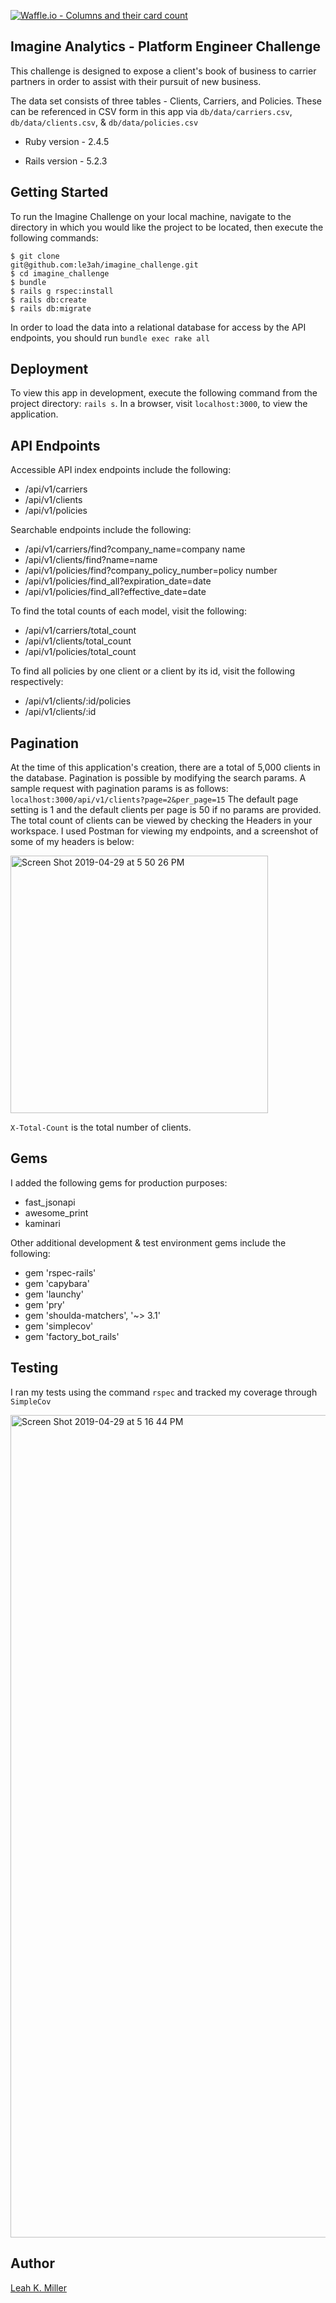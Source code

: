 [![Waffle.io - Columns and their card count](https://badge.waffle.io/le3ah/imagine_challenge.svg?columns=all)](https://waffle.io/le3ah/imagine_challenge)

## Imagine Analytics - Platform Engineer Challenge
This challenge is designed to expose a client's book of business to carrier partners in order to assist with their pursuit of new business.

The data set consists of three tables - Clients, Carriers, and Policies.  These can be referenced in CSV form in this app via ```db/data/carriers.csv```, ```db/data/clients.csv```, & ```db/data/policies.csv```

* Ruby version - 2.4.5

* Rails version - 5.2.3

## Getting Started

To run the Imagine Challenge on your local machine, navigate to the directory in which you would like the project to be located, then execute the following commands:

```
$ git clone
git@github.com:le3ah/imagine_challenge.git
$ cd imagine_challenge
$ bundle
$ rails g rspec:install
$ rails db:create
$ rails db:migrate
```

In order to load the data into a relational database for access by the API endpoints, you should run `bundle exec rake all`

## Deployment

To view this app in development, execute the following command from the project directory: `rails s`. In a browser, visit `localhost:3000`, to view the application.

## API Endpoints

Accessible API index endpoints include the following:

* /api/v1/carriers
* /api/v1/clients
* /api/v1/policies

Searchable endpoints include the following:

* /api/v1/carriers/find?company_name=company name
* /api/v1/clients/find?name=name
* /api/v1/policies/find?company_policy_number=policy number
* /api/v1/policies/find_all?expiration_date=date
* /api/v1/policies/find_all?effective_date=date

To find the total counts of each model, visit the following:

* /api/v1/carriers/total_count
* /api/v1/clients/total_count
* /api/v1/policies/total_count

To find all policies by one client or a client by its id, visit the following respectively:

* /api/v1/clients/:id/policies
* /api/v1/clients/:id

## Pagination

At the time of this application's creation, there are a total of 5,000 clients in the database.  Pagination is possible by modifying the search params.  A sample request with pagination params is as follows: `localhost:3000/api/v1/clients?page=2&per_page=15`
The default page setting is 1 and the default clients per page is 50 if no params are provided.
The total count of clients can be viewed by checking the Headers in your workspace.  I used Postman for viewing my endpoints, and a screenshot of some of my headers is below:

<img width="412" alt="Screen Shot 2019-04-29 at 5 50 26 PM" src="https://user-images.githubusercontent.com/42391567/56933965-5b93b400-6aa7-11e9-9aed-53a2a8820e18.png">

`X-Total-Count` is the total number of clients.
## Gems

I added the following gems for production purposes:
* fast_jsonapi
* awesome_print
* kaminari

Other additional development & test environment gems include the following:
* gem 'rspec-rails'
* gem 'capybara'
* gem 'launchy'
* gem 'pry'
* gem 'shoulda-matchers', '~> 3.1'
* gem 'simplecov'
* gem 'factory_bot_rails'

## Testing

I ran my tests using the command `rspec` and tracked my coverage through `SimpleCov`

<img width="1316" alt="Screen Shot 2019-04-29 at 5 16 44 PM" src="https://user-images.githubusercontent.com/42391567/56933432-12426500-6aa5-11e9-941e-8761440820ee.png">

## Author
[Leah K. Miller](https://github.com/le3ah)

